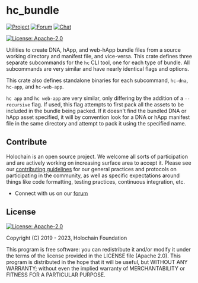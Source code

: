 # hc_bundle

[![Project](https://img.shields.io/badge/project-holochain-blue.svg?style=flat-square)](http://holochain.org/)
[![Forum](https://img.shields.io/badge/chat-forum%2eholochain%2enet-blue.svg?style=flat-square)](https://forum.holochain.org)
[![Chat](https://img.shields.io/badge/chat-chat%2eholochain%2enet-blue.svg?style=flat-square)](https://chat.holochain.org)

[![License: Apache-2.0](https://img.shields.io/badge/License-Apache%202.0-blue.svg)](https://www.apache.org/licenses/LICENSE-2.0)

Utilities to create DNA, hApp, and web-hApp bundle files from a source working directory and manifest file, and vice-versa.
This crate defines three separate subcommands for the `hc` CLI tool, one for each type of bundle.
All subcommands are very similar and have nearly identical flags and options.

This crate also defines standalone binaries for each subcommand, `hc-dna`, `hc-app`, and `hc-web-app`.

`hc app` and `hc web-app` are very similar, only differing by the addition of a `--recursive` flag.
If used, this flag attempts to first pack all the assets to be included in the bundle being packed.
If it doesn't find the bundled DNA or hApp asset specified, it will by convention look for a
DNA or hApp manifest file in the same directory and attempt to pack it using the specified name.

## Contribute

Holochain is an open source project.  We welcome all sorts of participation and are actively working on increasing surface area to accept it.  Please see our [contributing guidelines](/CONTRIBUTING.md) for our general practices and protocols on participating in the community, as well as specific expectations around things like code formatting, testing practices, continuous integration, etc.

* Connect with us on our [forum](https://forum.holochain.org)

## License

[![License: Apache-2.0](https://img.shields.io/badge/License-Apache%202.0-blue.svg)](https://www.apache.org/licenses/LICENSE-2.0)

Copyright (C) 2019 - 2023, Holochain Foundation

This program is free software: you can redistribute it and/or modify it under the terms of the license
provided in the LICENSE file (Apache 2.0).  This program is distributed in the hope that it will be useful,
but WITHOUT ANY WARRANTY; without even the implied warranty of MERCHANTABILITY or FITNESS FOR A PARTICULAR
PURPOSE.
